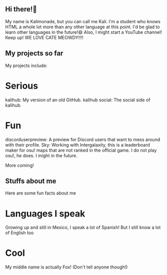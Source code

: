 ## Hi there!👋
My name is Kalimonade, but you can call me Kali. I'm a student who knows HTML a whole lot more than any other language at this point. I'd be glad to learn other languages in the future!😄
Also, I might start a YouTube channel! Keep up!
WE LOVE CATE MEOWDY!!!!

## My projects so far
My projects include:

# Serious
kalihub: My version of an old GitHub.
kalihub social: The social side of kalihub.

# Fun
discorduserpreview: A preview for Discord users that want to mess around with their profile.
Sky: Working with Intergalaxity, this is a leaderboard maker for osu! maps that are not ranked in the official game. I do not play osu!, he does. I might in the future.

More coming!

## Stuffs about me
Here are some fun facts about me

# Languages I speak
Growing up and still in Mexico, I speak a lot of Spanish!
But I still know a lot of English too

# Cool
My middle name is actually Fox! (Don't tell anyone though!)
